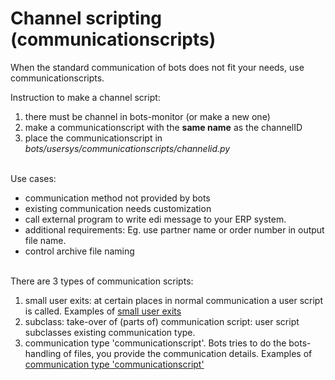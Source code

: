 # Channel scripting (communicationscripts) #

When the standard communication of bots does not fit your needs, use communicationscripts.<br>

Instruction to make a channel script:<br>
<ol><li>there must be channel in bots-monitor (or make a new one)<br>
</li><li>make a communicationscript with the <b>same name</b> as the channelID<br>
</li><li>place the communicationscript in <i>bots/usersys/communicationscripts/channelid.py</i></li></ol>

<br>
Use cases:<br>
<ul><li>communication method not provided by bots<br>
</li><li>existing communication needs customization<br>
</li><li>call external program to write edi message to your ERP system.<br>
</li><li>additional requirements: Eg. use partner name or order number in output file name.<br>
</li><li>control archive file naming</li></ul>

<br>
There are 3 types of communication scripts:<br>
<ol><li>small user exits: at certain places in normal communication a user script is called. Examples of <a href='CommunicationScriptsExample.md'>small user exits</a>
</li><li>subclass: take-over of (parts of) communication script: user script subclasses existing communication type.<br>
</li><li>communication type 'communicationscript'. Bots tries to do the bots-handling of files, you provide the communication details. Examples of <a href='CommunicationScriptsType.md'>communication type 'communicationscript'</a>